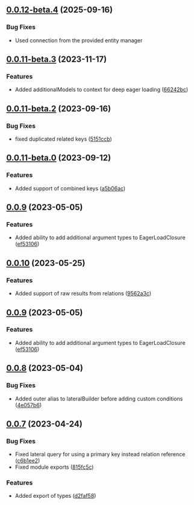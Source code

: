 ## [0.0.12-beta.4](https://github.com/sapientpro/typeorm-eager-load/compare/0.0.11-beta.3...0.0.12-beta.4) (2025-09-16)

### Bug Fixes

- Used connection from the provided entity manager

## [0.0.11-beta.3](https://github.com/sapientpro/typeorm-eager-load/compare/0.0.11-beta.2...0.0.11-beta.3) (2023-11-17)


### Features

* Added additionalModels to context for deep eager loading ([66242bc](https://github.com/sapientpro/typeorm-eager-load/commit/66242bcbcc59b04ca8a4a62a1b58742705008727))


## [0.0.11-beta.2](https://github.com/sapientpro/typeorm-eager-load/compare/0.0.11-beta.1...0.0.11-beta.2) (2023-09-16)


### Bug Fixes

* fixed duplicated related keys ([5151ccb](https://github.com/sapientpro/typeorm-eager-load/commit/5151ccb4a0c3908a9189c2815d74aabe4c6452fd))


## [0.0.11-beta.0](https://github.com/sapientpro/typeorm-eager-load/compare/0.0.9...0.0.11-beta.0) (2023-09-12)


### Features

* Added support of combined keys ([a5b06ac](https://github.com/sapientpro/typeorm-eager-load/commit/a5b06acd2af3266c637651c69a5b57852bb3d00a))


## [0.0.9](https://github.com/sapientpro/typeorm-eager-load/compare/0.0.8...0.0.9) (2023-05-05)


### Features

* Added ability to add additional argument types to EagerLoadClosure ([ef53106](https://github.com/sapientpro/typeorm-eager-load/commit/ef5310647b4e8b55037165164f749c9d26d00e02))



## [0.0.10](https://github.com/sapientpro/typeorm-eager-load/compare/0.0.9...0.0.10) (2023-05-25)


### Features

* Added support of raw results from relations ([9562a3c](https://github.com/sapientpro/typeorm-eager-load/commit/9562a3cf25848aa69897560cb39d61e6c8710223))



## [0.0.9](https://github.com/sapientpro/typeorm-eager-load/compare/0.0.8...0.0.9) (2023-05-05)


### Features

* Added ability to add additional argument types to EagerLoadClosure ([ef53106](https://github.com/sapientpro/typeorm-eager-load/commit/ef5310647b4e8b55037165164f749c9d26d00e02))



## [0.0.8](https://github.com/sapientpro/typeorm-eager-load/compare/0.0.7...0.0.8) (2023-05-04)


### Bug Fixes

* Added outer alias to lateralBuilder before adding custom conditions ([4e057b6](https://github.com/sapientpro/typeorm-eager-load/commit/4e057b6b4c14b9a86b1af961a10592bb0df923d0))



## [0.0.7](https://github.com/sapientpro/typeorm-eager-load/compare/c6b1ee2aa39c037ef3080be8ca861a1dd73560dd...0.0.7) (2023-04-24)


### Bug Fixes

* Fixed lateral query for using a primary key instead relation reference ([c6b1ee2](https://github.com/sapientpro/typeorm-eager-load/commit/c6b1ee2aa39c037ef3080be8ca861a1dd73560dd))
* Fixed module exports ([815fc5c](https://github.com/sapientpro/typeorm-eager-load/commit/815fc5c60f29ef9654f70c825ecc4acff7d1f8cc))


### Features

* Added export of types ([d2faf58](https://github.com/sapientpro/typeorm-eager-load/commit/d2faf58089b77e6e8afa5f9ab42b62582dce9374))




